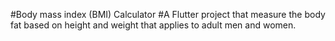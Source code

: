 #Body mass index (BMI) Calculator
#A Flutter project that measure the body fat based on height and weight that applies to adult men and women.
